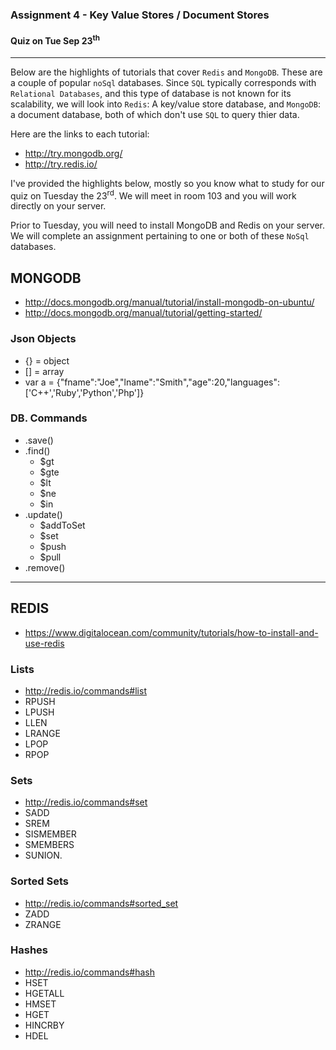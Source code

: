 ### Assignment 4 - Key Value Stores / Document Stores


#### Quiz on Tue Sep 23<sup>th</sup> 
-----

Below are the highlights of tutorials that cover `Redis` and `MongoDB`. These are a couple of popular `noSql` databases. Since `SQL` typically corresponds with `Relational Databases`, and this type of database is not known for its scalability, we will look into `Redis`: A key/value store database, and `MongoDB`: a document database, both of which don't use `SQL` to query thier data.

Here are the links to each tutorial:

- http://try.mongodb.org/
- http://try.redis.io/

I've provided the highlights below, mostly so you know what to study for our quiz on Tuesday the 23<sup>rd</sup>. We will meet in room 103 and you will work directly on your server.

Prior to Tuesday, you will need to install MongoDB and Redis on your server. We will complete an assignment pertaining to one or both of these `NoSql` databases. 

## MONGODB

- http://docs.mongodb.org/manual/tutorial/install-mongodb-on-ubuntu/
- http://docs.mongodb.org/manual/tutorial/getting-started/

### Json Objects
- {} = object
- [] = array
- var a = {"fname":"Joe","lname":"Smith","age":20,"languages":['C++','Ruby','Python','Php']}


### DB. Commands
- .save()
- .find()
  - $gt
  - $gte
  - $lt
  - $ne
  - $in
- .update()
  - $addToSet
  - $set
  - $push
  - $pull
- .remove()

-----

## REDIS

- https://www.digitalocean.com/community/tutorials/how-to-install-and-use-redis

### Lists
- http://redis.io/commands#list
- RPUSH
- LPUSH
- LLEN
- LRANGE
- LPOP
- RPOP

### Sets
- http://redis.io/commands#set
- SADD
- SREM
- SISMEMBER
- SMEMBERS
- SUNION.

### Sorted Sets
- http://redis.io/commands#sorted_set
- ZADD
- ZRANGE

### Hashes
- http://redis.io/commands#hash
- HSET
- HGETALL
- HMSET 
- HGET 
- HINCRBY
- HDEL

